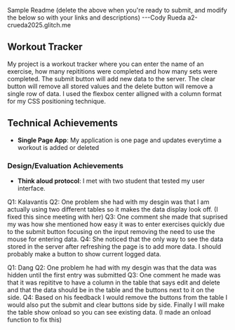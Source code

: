 Sample Readme (delete the above when you're ready to submit, and modify the below so with your links and descriptions)
---Cody Rueda 
a2-crueda2025.glitch.me


## Workout Tracker
My project is a workout tracker where you can enter the name of an exercise, how many repititions were completed and how many sets were completed. The submit button will add new data to the server. The clear button will remove all stored values and the delete button will remove a single row of data. I used the flexbox center alligned with a column format for my CSS positioning technique.


## Technical Achievements
- **Single Page App**: My application is one page and updates everytime a workout is added or deleted

### Design/Evaluation Achievements
- **Think aloud protocol**: I met with two student that tested my user interface.

Q1: Kalavantis
Q2: One problem she had with my desgin was that I am actually using two different tables so it makes the data display look off. (I fixed this since meeting with her)
Q3: One comment she made that suprised my was how she mentioned how easy it was to enter exercises quickly due to the submit button focusing on the input removing the need to use the mouse for entering data.
Q4: She noticed that the only way to see the data stored in the server after refreshing the page is to add more data. I should probably make a button to show current logged data.

Q1: Dang
Q2: One problem he had with my desgin was that the data was hidden until the first entry was submitted
Q3: One comment he made was that it was repititve to have a column in the table that says edit and delete and that the data should be in the table and the buttons next to it on the side.
Q4: Based on his feedback I would remove the buttons from the table I would also put the submit and clear buttons side by side. Finally I will make the table show onload so you can see existing data. (I made an onload function to fix this)
